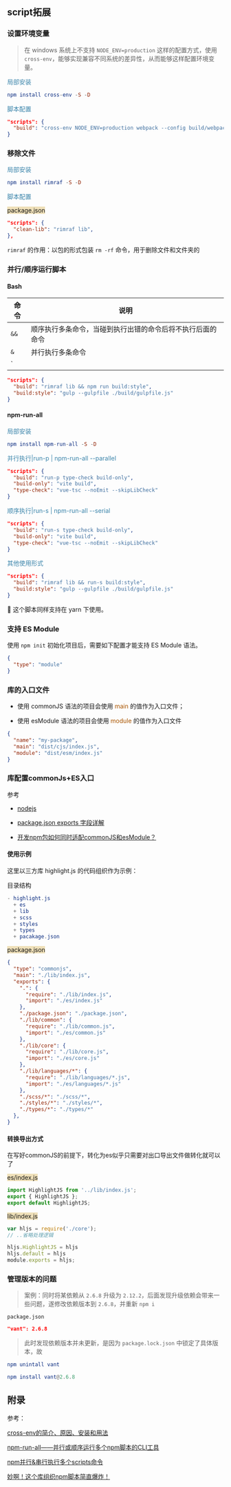 ## script拓展

### 设置环境变量

> 在 windows 系统上不支持 `NODE_ENV=production` 这样的配置方式，使用 `cross-env`，能够实现兼容不同系统的差异性，从而能够这样配置环境变量。

<span style="color: #3a84aa">局部安装</span>

```elm
npm install cross-env -S -D
```

<span style="color: #3a84aa">脚本配置</span>

```json
"scripts": {
  "build": "cross-env NODE_ENV=production webpack --config build/webpack.config.js"
}
```



### 移除文件

<span style="color: #3a84aa">局部安装</span>

```elm
npm install rimraf -S -D
```

<span style="color: #3a84aa">脚本配置</span>

<span style="background: #efe0b9">package.json</span>

```json
"scripts": {
  "clean-lib": "rimraf lib",
},
```

`rimraf` 的作用：以包的形式包装 `rm -rf` 命令，用于删除文件和文件夹的



### 并行/顺序运行脚本

#### Bash

| 命令 | 说明                                                       |
| ---- | ---------------------------------------------------------- |
| `&&` | 顺序执行多条命令，当碰到执行出错的命令后将不执行后面的命令 |
| `&`  | 并行执行多条命令                                           |
| `||` | 顺序执行多条命令，当碰到执行正确的命令后将不执行后面的命令 |

```json
"scripts": {
  "build": "rimraf lib && npm run build:style",
  "build:style": "gulp --gulpfile ./build/gulpfile.js"
}
```



#### npm-run-all

<span style="color: #3a84aa">局部安装</span>

```elm
npm install npm-run-all -S -D
```

<span style="color: #3a84aa">并行执行|run-p | npm-run-all --parallel</span>

```json
"scripts": {
  "build": "run-p type-check build-only",
  "build-only": "vite build",
  "type-check": "vue-tsc --noEmit --skipLibCheck"
}
```

<span style="color: #3a84aa">顺序执行|run-s | npm-run-all --serial</span>

```json
"scripts": {
  "build": "run-s type-check build-only",
  "build-only": "vite build",
  "type-check": "vue-tsc --noEmit --skipLibCheck"
}
```

<span style="color: #3a84aa">其他使用形式</span>

```json
"scripts": {
  "build": "rimraf lib && run-s build:style",
  "build:style": "gulp --gulpfile ./build/gulpfile.js"
}
```

:turtle: 这个脚本同样支持在 yarn 下使用。



### 支持 ES Module

使用 `npm init` 初始化项目后，需要如下配置才能支持 ES Module 语法。

```json
{
  "type": "module"
}
```



### 库的入口文件

- 使用 commonJS 语法的项目会使用 <span style="color: #a50">main</span> 的值作为入口文件；

- 使用 esModule 语法的项目会使用 <span style="color: #a50">module</span> 的值作为入口文件

```json
{
  "name": "my-package",
  "main": "dist/cjs/index.js",
  "module": "dist/esm/index.js"
} 
```



### 库配置commonJs+ES入口

参考

- [nodejs](https://nodejs.org/api/packages.html#packages_writing_dual_packages_while_avoiding_or_minimizing_hazards)
- [package.json exports 字段详解](https://blog.csdn.net/qq_28827635/article/details/122504167)

- [开发npm包如何同时适配commonJS和esModule？](https://www.zhihu.com/question/573162476/answer/2822135746?utm_source=zhihu)



#### 使用示例

这里以三方库 highlight.js 的代码组织作为示例：

目录结构

```elm
- highlight.js
  + es
  + lib
  + scss
  + styles
  + types
  + pacakage.json
```

<span style="background: #efe0b9">package.json</span>

```json
{
  "type": "commonjs",
  "main": "./lib/index.js",
  "exports": {
    ".": {
      "require": "./lib/index.js",
      "import": "./es/index.js"
    },
    "./package.json": "./package.json",
    "./lib/common": {
      "require": "./lib/common.js",
      "import": "./es/common.js"
    },
    "./lib/core": {
      "require": "./lib/core.js",
      "import": "./es/core.js"
    },
    "./lib/languages/*": {
      "require": "./lib/languages/*.js",
      "import": "./es/languages/*.js"
    },
    "./scss/*": "./scss/*",
    "./styles/*": "./styles/*",
    "./types/*": "./types/*"
  },
}
```



#### 转换导出方式

在写好commonJS的前提下，转化为es似乎只需要对出口导出文件做转化就可以了

<span style="background: #efe0b9">es/index.js</span>

```javascript
import HighlightJS from '../lib/index.js';
export { HighlightJS };
export default HighlightJS;
```

<span style="background: #efe0b9">lib/index.js</span>

```javascript
var hljs = require('./core');
// ..省略处理逻辑

hljs.HighlightJS = hljs
hljs.default = hljs
module.exports = hljs;
```



### 管理版本的问题

> 案例：同时将某依赖从 `2.6.8` 升级为 `2.12.2`，后面发现升级依赖会带来一些问题，遂修改依赖版本到 `2.6.8`，并重新 `npm i`

`package.json`

```json
"vant": 2.6.8
```

> 此时发现依赖版本并未更新，是因为 `package.lock.json` 中锁定了具体版本，故

```elm
npm unintall vant
```

```elm
npm install vant@2.6.8
```





## 附录

参考：

[cross-env的简介、原因、安装和用法](https://blog.csdn.net/weixin_45249263/article/details/123719280)

[npm-run-all——并行或顺序运行多个npm脚本的CLI工具](https://www.jianshu.com/p/4ccff715a6a9)

[npm并行&串行执行多个scripts命令](https://zhuanlan.zhihu.com/p/137993627)

[妙啊！这个库组织npm脚本简直爆炸！](https://blog.csdn.net/web22050702/article/details/125983954)

